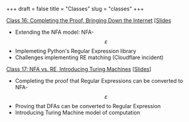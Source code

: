 +++
draft = false
title = "Classes"
slug = "classes"
+++


[Class 16: Completing the Proof, Bringing Down the Internet](/class-16/) [[Slides](https://www.dropbox.com/s/h31y0k91iektktb/class16.pdf?dl=0)
- Extending the NFA model: NFA-$$\varepsilon$$
- Implemeting Python's Regular Expression library
- Challenges implementing RE matching (Cloudflare incident)

[Class 17: NFA vs. RE, Introducing Turing Machines](/class-17) [[Slides](https://www.dropbox.com/s/zgb916gyqi087jo/class17.pdf?dl=0)]  
- Completing the proof that Regular Expressions can be converted to NFA-$$\varepsilon$$
- Proving that DFAs can be converted to Regular Expression
- Introducing Turing Machine model of computation


   





